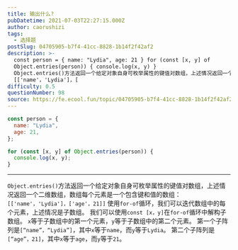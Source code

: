 ```yaml
---
title: 输出什么?
pubDatetime: 2021-07-03T22:27:15.000Z
author: caorushizi
tags:
  - 选择题
postSlug: 04705905-b7f4-41cc-8828-1b14f2f42af2
description: >-
  const person = { name: "Lydia", age: 21 } for (const [x, y] of
  Object.entries(person)) { console.log(x, y) }
  Object.entries()方法返回一个给定对象自身可枚举属性的键值对数组，上述情况返回一个二维数组，数组每个元素是一个包含键和值的数组：
  [['name'，'Lydia']，[
difficulty: 0.5
questionNumber: 98
source: https://fe.ecool.fun/topic/04705905-b7f4-41cc-8828-1b14f2f42af2
---
```


```javascript
const person = {
  name: "Lydia",
  age: 21,
};

for (const [x, y] of Object.entries(person)) {
  console.log(x, y);
}
```

---

`Object.entries()`方法返回一个给定对象自身可枚举属性的键值对数组，上述情况返回一个二维数组，数组每个元素是一个包含键和值的数组：
`[['name'，'Lydia']，['age'，21]]`
使用`for-of`循环，我们可以迭代数组中的每个元素，上述情况是子数组。 我们可以使用`const [x，y]`在`for-of`循环中解构子数组。 `x`等于子数组中的第一个元素，`y`等于子数组中的第二个元素。
第一个子阵列是`[“name”，“Lydia”]`，其中`x`等于`name`，而`y`等于`Lydia`。
第二个子阵列是`[“age”，21]`，其中`x`等于`age`，而`y`等于`21`。
